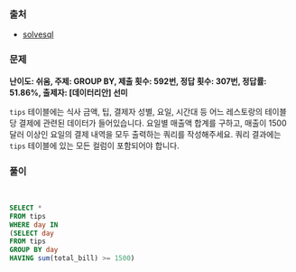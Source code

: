 ### 출처
- [solvesql](https://solvesql.com/problems/high-season-of-restaurant/)

### 문제

**난이도: 쉬움, 주제: GROUP BY, 제출 횟수: 592번, 정답 횟수: 307번, 정답률: 51.86%, 출제자: [데이터리안] 선미**

`tips` 테이블에는 식사 금액, 팁, 결제자 성별, 요일, 시간대 등 어느 레스토랑의 테이블 당 결제에 관련된 데이터가 들어있습니다. 요일별 매출액 합계를 구하고, 매출이 1500 달러 이상인 요일의 결제 내역을 모두 출력하는 쿼리를 작성해주세요. 쿼리 결과에는 `tips` 테이블에 있는 모든 컬럼이 포함되어야 합니다.

### 풀이
<br>


```sql
SELECT *
FROM tips
WHERE day IN
(SELECT day
FROM tips 
GROUP BY day
HAVING sum(total_bill) >= 1500)
```   
